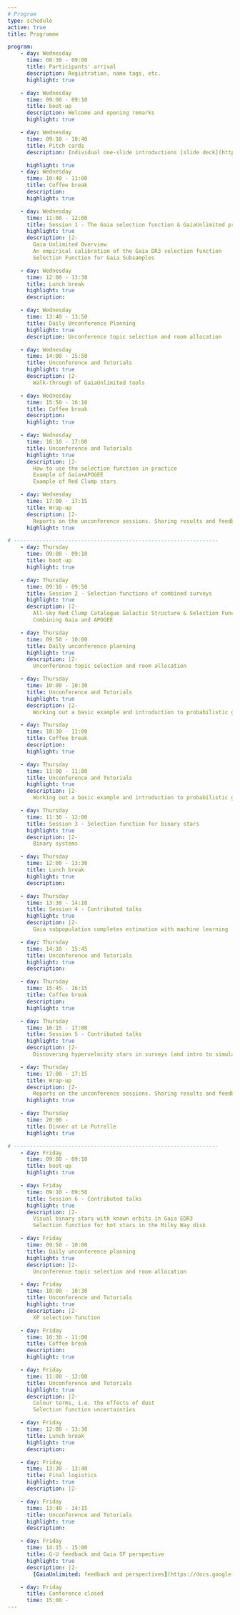 ```yaml
---
# Program
type: schedule
active: true
title: Programme

program:
    - day: Wednesday
      time: 08:30 - 09:00
      title: Participants' arrival
      description: Registration, name tags, etc.
      highlight: true

    - day: Wednesday
      time: 09:00 - 09:10
      title: boot-up
      description: Welcome and opening remarks
      highlight: true

    - day: Wednesday
      time: 09:10 - 10:40
      title: Pitch cards
      description: Individual one-slide introductions [slide deck](https://docs.google.com/presentation/d/1DMuGoX2aH8UmRljtFMGLIxDNfSxdNnoF6J4XYfX-qvI/edit?usp=sharing)

      highlight: true
    - day: Wednesday
      time: 10:40 - 11:00
      title: Coffee break
      description:
      highlight: true

    - day: Wednesday
      time: 11:00 - 12:00
      title: Session 1 - The Gaia selection function & GaiaUnlimited project
      highlight: true
      description: |2-
        Gaia Unlimited Overview
        An empirical calibration of the Gaia DR3 selection function
        Selection Function for Gaia Subsamples

    - day: Wednesday
      time: 12:00 - 13:30
      title: Lunch break
      highlight: true
      description:

    - day: Wednesday
      time: 13:40 - 13:50
      title: Daily Unconference Planning
      highlight: true
      description: Unconference topic selection and room allocation

    - day: Wednesday
      time: 14:00 - 15:50
      title: Unconference and Tutorials
      highlight: true
      description: |2-
        Walk-through of GaiaUnlimited tools

    - day: Wednesday
      time: 15:50 - 16:10
      title: Coffee break
      description:
      highlight: true

    - day: Wednesday
      time: 16:10 - 17:00
      title: Unconference and Tutorials
      highlight: true
      description: |2-
        How to use the selection function in practice
        Example of Gaia+APOGEE
        Example of Red Clump stars

    - day: Wednesday
      time: 17:00 - 17:15
      title: Wrap-up
      description: |2-
        Reports on the unconference sessions. Sharing results and feedback.
      highlight: true

# ----------------------------------------------------------------
    - day: Thursday
      time: 09:00 - 09:10
      title: boot-up
      highlight: true

    - day: Thursday
      time: 09:10 - 09:50
      title: Session 2 - Selection functions of combined surveys
      highlight: true
      description: |2-
        All-sky Red Clump Catalogue Galactic Structure & Selection Functions (Gaia + 2MASS example)
        Combining Gaia and APOGEE

    - day: Thursday
      time: 09:50 - 10:00
      title: Daily unconference planning
      highlight: true
      description: |2-
        Unconference topic selection and room allocation

    - day: Thursday
      time: 10:00 - 10:30
      title: Unconference and Tutorials
      highlight: true
      description: |2-
        Working out a basic example and introduction to probabilistic graphical models

    - day: Thursday
      time: 10:30 - 11:00
      title: Coffee break
      description:
      highlight: true

    - day: Thursday
      time: 11:00 - 11:00
      title: Unconference and Tutorials
      highlight: true
      description: |2-
        Working out a basic example and introduction to probabilistic graphical models (continued)

    - day: Thursday
      time: 11:30 - 12:00
      title: Session 3 - Selection function for binary stars
      highlight: true
      description: |2-
        Binary systems

    - day: Thursday
      time: 12:00 - 13:30
      title: Lunch break
      highlight: true
      description:

    - day: Thursday
      time: 13:30 - 14:10
      title: Session 4 - Contributed talks
      highlight: true
      description: |2-
        Gaia subpopulation completes estimation with machine learning

    - day: Thursday
      time: 14:10 - 15:45
      title: Unconference and Tutorials
      highlight: true
      description:

    - day: Thursday
      time: 15:45 - 16:15
      title: Coffee break
      description:
      highlight: true

    - day: Thursday
      time: 16:15 - 17:00
      title: Session 5 - Contributed talks
      highlight: true
      description: |2-
        Discovering hypervelocity stars in surveys (and intro to simulating Gaia data)

    - day: Thursday
      time: 17:00 - 17:15
      title: Wrap-up
      description: |2-
        Reports on the unconference sessions. Sharing results and feedback.
      highlight: true

    - day: Thursday
      time: 20:00 -
      title: Dinner at Le Putrelle
      highlight: true

# ----------------------------------------------------------------
    - day: Friday
      time: 09:00 - 09:10
      title: boot-up
      highlight: true

    - day: Friday
      time: 09:10 - 09:50
      title: Session 6 - Contributed talks
      highlight: true
      description: |2-
        Visual binary stars with known orbits in Gaia EDR3
        Selection function for hot stars in the Milky Way disk

    - day: Friday
      time: 09:50 - 10:00
      title: Daily unconference planning
      highlight: true
      description: |2-
        Unconference topic selection and room allocation

    - day: Friday
      time: 10:00 - 10:30
      title: Unconference and Tutorials
      highlight: true
      description: |2-
        XP selection function

    - day: Friday
      time: 10:30 - 11:00
      title: Coffee break
      description:
      highlight: true

    - day: Friday
      time: 11:00 - 12:00
      title: Unconference and Tutorials
      highlight: true
      description: |2-
        Colour terms, i.e. the effects of dust
        Selection function uncertainties

    - day: Friday
      time: 12:00 - 13:30
      title: Lunch break
      highlight: true
      description:

    - day: Friday
      time: 13:30 - 13:40
      title: Final logistics
      highlight: true
      description: |2-

    - day: Friday
      time: 13:40 - 14:15
      title: Unconference and Tutorials
      highlight: true
      description:

    - day: Friday
      time: 14:15 - 15:00
      title: G-U feedback and Gaia SF perspective
      highlight: true
      description: |2-
        [GaiaUnlimited: feedback and perspectives](https://docs.google.com/presentation/d/1LfolYKhNpoamnOsywGSAr1ubpAkt2hg8E9MQmFacOEs/edit?usp=sharing), by Anthony Brown

    - day: Friday
      title: Conference closed
      time: 15:00 -
---
```


<!--
<i class="fa-regular fa-calendar" style="font-size:26px";></i> _The program is preliminary and will be updated soon._
-->